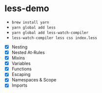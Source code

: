 # less-demo

- `brew install yarn`
- `yarn global add less`
- `yarn global add less-watch-compiler`
- `less-watch-compiler less css index.less`

- [x] Nesting
- [x] Nested At-Rules
- [x] Mixins
- [x] Variables
- [x] Functions
- [x] Escaping
- [x] Namespaces & Scope
- [x] Imports
